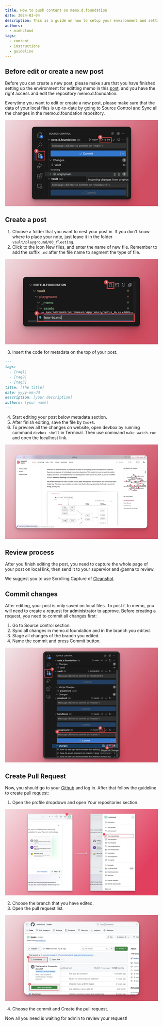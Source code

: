 ```yaml
---
title: How to push content on memo.d.foundation
date: 2024-03-04
description: This is a guide on how to setup your environment and settings to push content to our notes website, memo.d.foundation.
authors:
  - minhcloud
tags:
  - content
  - instructions
  - guideline
---
```


## Before edit or create a new post

Before you can create a new post, please make sure that you have finished setting up the environment for editting memo in this [post](https://memo.d.foundation/playground/01_literature/how-to-set-up-environment-for-editing-memo/), and you have the right access and edit the repository memo.d.foundation.

Everytime you want to edit or create a new post, please make sure that the data of your local files is up-to-date by going to Source Control and Sync all the changes in the memo.d.foundation repository.

![](assets/how-to-push-content-on-note-d_how-to-push-content-on-memo-1.webp)

## Create a post

1. Choose a folder that you want to nest your post in. If you don't know where to place your note, just leave it in the folder `vault/playground/00_fleeting`.
2. Click to the icon New files, and enter the name of new file. Remember to add the suffix `.md` after the file name to segment the type of file.

![](assets/how-to-push-content-on-note-d_how-to-push-content-on-memo-5.webp)

3. Insert the code for metadata on the top of your post.

```md
---
tags:
  - [tag1]
  - [tag2]
  - [tag3]
title: [The title]
date: yyyy-mm-dd
description: [your description]
authors: [your name]
---
```

4. Start editing your post below metadata section.
5. After finish editing, save the file by `Cmd+S`.
6. To preview all the changes on website, open devbox by running command `devbox shell` in Terminal. Then use command `make watch-run` and open the localhost link.

![](assets/how-to-push-content-on-note-d_how-to-set-up-environment-for-editing-memo-2.webp)

## Review process

After you finish editing the post, you need to capture the whole page of your post on local link, then send it to your supervior and @anna to review.

We suggest you to use Scrolling Capture of [Cleanshot](https://cleanshot.com/).

## Commit changes

After editing, your post is only saved on local files. To post it to memo, you will need to create a request for administrator to approve. Before creating a request, you need to commit all changes first:

1. Go to Source control section.
2. Sync all changes in memo.d.foundation and in the branch you edited.
3. Stage all changes of the branch you edited.
4. Name the commit and press Commit button.

![](assets/how-to-push-content-on-note-d_how-to-push-content-on-memo-2.webp)

## Create Pull Request

Now, you should go to your [Github](https://github.com/) and log in. After that follow the guideline to create pull request:

1. Open the profile dropdown and open Your repositories section.

![](assets/how-to-push-content-on-note-d_how-to-push-content-on-memo-3.webp)

2. Choose the branch that you have edited.
3. Open the pull request list.

![](assets/how-to-push-content-on-note-d_how-to-push-content-on-memo-4.webp)

4. Choose the commit and Create the pull request.

Now all you need is waiting for admin to review your request!
